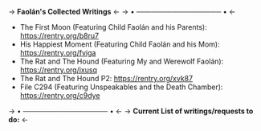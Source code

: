 -> **Faolán's Collected Writings** <-
-> • ───────────────── • <-

  - The First Moon (Featuring Child Faolán and his Parents): https://rentry.org/b8ru7
  - His Happiest Moment (Featuring Child Faolán and his Mom): https://rentry.org/fviga
  - The Rat and The Hound (Featuring My and Werewolf Faolán): https://rentry.org/ixusq
  - The Rat and The Hound P2: https://rentry.org/xvk87
  - File C294 (Featuring Unspeakables and the Death Chamber): https://rentry.org/c9dye

-> • ───────────────── • <-
-> **Current List of writings/requests to do:** <-